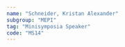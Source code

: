 ```yaml
---
name: "Schneider, Kristan Alexander"
subgroup: "MEPI"
tag: "Minisymposia Speaker"
code: "MS14"
---
```

